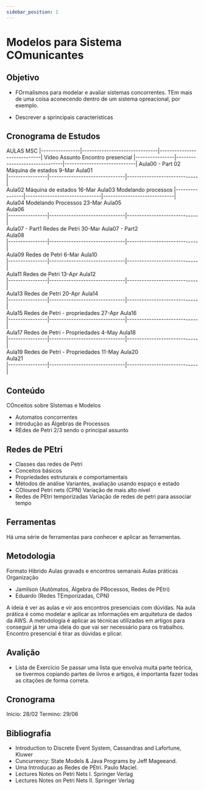```yaml
---
sidebar_position: 1
---
```


# Modelos para Sistema COmunicantes

## Objetivo
- FOrmalismos para modelar e avaliar sistemas concorrentes.
TEm mais de uma coisa aconecendo dentro de um sistema opreacional, por exemplo.

- Descrever a sprincipais características

## Cronograma de Estudos

AULAS MSC
|----------------|-------------------------------|-----------------------------|
Video	Assunto	Encontro presencial
|----------------|-------------------------------|-----------------------------|
Aula00 - Part 02	Máquina de estados	9-Mar
Aula01		
|----------------|-------------------------------|-----------------------------| 	 	 
Aula02	Máquina de estados	16-Mar
Aula03	Modelando processos	
|----------------|-------------------------------|-----------------------------| 	 	 
Aula04	Modelando Processos	23-Mar
Aula05		
Aula06		
|----------------|-------------------------------|-----------------------------| 	 	 
Aula07 - Part1	Redes de Petri	30-Mar
Aula07 - Part2		
Aula08		
|----------------|-------------------------------|-----------------------------| 	 	 
Aula09	Redes de Petri	6-Mar
Aula10		
|----------------|-------------------------------|-----------------------------| 	 	 
Aula11	Redes de Petri	13-Apr
Aula12		
|----------------|-------------------------------|-----------------------------| 	 	 
Aula13	Redes de Petri	20-Apr
Aula14		
|----------------|-------------------------------|-----------------------------|	 	 
Aula15	Redes de Petri - propriedades	27-Apr
Aula16		
|----------------|-------------------------------|-----------------------------| 	 	 
Aula17	Redes de Petri - Propriedades	4-May
Aula18		
|----------------|-------------------------------|-----------------------------| 	 	 
Aula19	Redes de Petri - Propriedades	11-May
Aula20		
Aula21		
|----------------|-------------------------------|-----------------------------|

## Conteúdo 

COnceitos sobre SIstemas e Modelos
- Automatos concorrentes
- Introdução as Álgebras de Processos
- REdes de Petri
2/3 sendo o principal assunto 

## Redes de PEtri

- Classes das redes de Petri
- Conceitos básicos
- Propriedades estruturais e comportamentais
- Métodos de análise
Variantes, avaliação usando espaço e estado
- COloured Petri nets (CPN)
Variação de mais alto nível
- Redes de PEtri temporizadas
Variação de redes de petri para associar tempo

## Ferramentas

Há uma série de ferramentas para conhecer e aplicar as ferramentas. 

## Metodologia

Formato Hibrido
Aulas gravads e encontros semanais
Aulas práticas
Organização
- Jamilson (Autômatos, Álgebra de PRocessos, Redes de PEtri)
- Eduardo (Redes TEmporizadas, CPN)

A ideia é ver as aulas e vir aos encontros presenciais com dúvidas.
Na aula prática é como modelar e aplicar as informações em arquitetura de dados da AWS. 
A metodologia é aplicar as técnicas utilizadas em artigos para conseguir já ter uma ideia do que vai ser necessário para os trabalhos.
Encontro presencial é tirar as dúvidas e plicar. 

## Avalição 

- Lista de Exercício
Se passar uma lista que envolva muita parte teórica, se tivermos copiando partes de livros e artigos, é importanta fazer todas as citações de forma correta.

## Cronograma

Inicio: 28/02
Termino: 29/06

## Bibliografia

- Introduction to Discrete Event System, Cassandras and Lafortune, Kluwer
- Cuncurrency: State Models & Java Programs by Jeff Mageeand.
- Uma Introducao as Redes de PEtri. Paulo Maciel.
- Lectures Notes on Petri Nets I. Springer Verlag
- Lectures Notes on Petri Nets II. Springer Verlag
